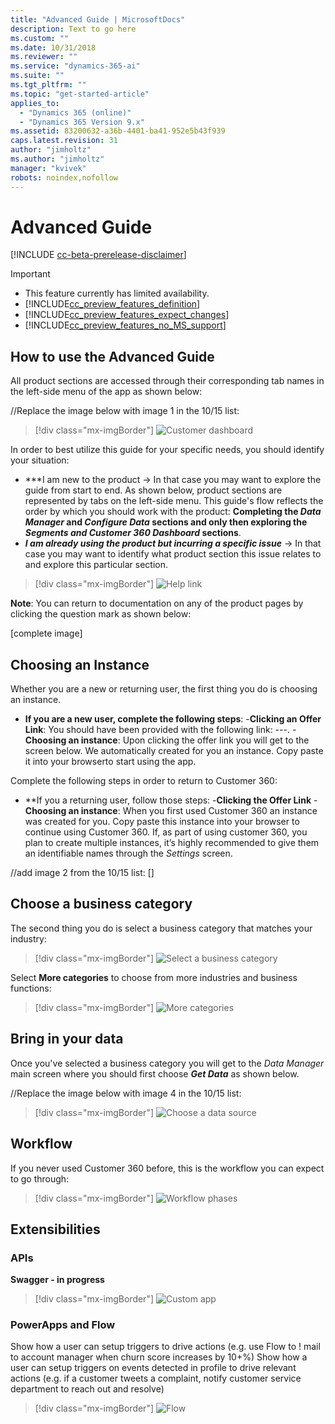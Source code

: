 ```yaml
---
title: "Advanced Guide | MicrosoftDocs"
description: Text to go here
ms.custom: ""
ms.date: 10/31/2018
ms.reviewer: ""
ms.service: "dynamics-365-ai"
ms.suite: ""
ms.tgt_pltfrm: ""
ms.topic: "get-started-article"
applies_to: 
  - "Dynamics 365 (online)"
  - "Dynamics 365 Version 9.x"
ms.assetid: 83200632-a36b-4401-ba41-952e5b43f939
caps.latest.revision: 31
author: "jimholtz"
ms.author: "jimholtz"
manager: "kvivek"
robots: noindex,nofollow
---
```

# Advanced Guide

[!INCLUDE [cc-beta-prerelease-disclaimer](../includes/cc-beta-prerelease-disclaimer.md)]

> [!IMPORTANT]
> - This feature currently has limited availability.
> - [!INCLUDE[cc_preview_features_definition](../includes/cc-preview-features-definition.md)]  
> - [!INCLUDE[cc_preview_features_expect_changes](../includes/cc-preview-features-expect-changes.md)]  
> - [!INCLUDE[cc_preview_features_no_MS_support](../includes/cc-preview-features-no-ms-support.md)]  

## How to use the Advanced Guide
All product sections are accessed through their corresponding tab names in the left-side menu of the app as shown below:

//Replace the image below with image 1 in the 10/15 list:
> [!div class="mx-imgBorder"] 
> ![](media/customer-dashboard-full.png "Customer dashboard")

In order to best utilize this guide for your specific needs, you should identify your situation:
- ***I am new to the product -> In that case you may want to explore the guide from start to end. As shown below, product sections are represented by tabs on the left-side menu. This guide's flow reflects the order by which you should work with the product: **Completing the *Data Manager* and *Configure Data* sections and only then exploring the *Segments and Customer 360 Dashboard* sections**.  
- ***I am already using the product but incurring a specific issue*** -> In that case you may want to identify what product section this issue relates to and explore this particular section. 

> [!div class="mx-imgBorder"] 
> ![](media/help-link.png "Help link")

**Note**: You can return to documentation on any of the product pages by clicking the question mark as shown below:

[complete image]

<!--
## Onboarding (for Administrators)
Currently missing (9/17)
-->

## Choosing an Instance
Whether you are a new or returning user, the first thing you do is choosing an instance. 

- **If you are a new user, complete the following steps**:
    -**Clicking an Offer Link**: You should have been provided with the following link: ---. 
    -**Choosing an instance**: Upon clicking the offer link you will get to the screen below. We automatically created for you an instance. Copy paste it into your browserto start using the app.

Complete the following steps in order to return to Customer 360:
-	**If you a returning user, follow those steps:
    -**Clicking the Offer Link**
    -**Choosing an instance**: When you first used Customer 360 an instance was created for you. Copy paste this instance into your browser to continue using Customer 360. If, as part of using customer 360, you plan to create multiple instances, it’s highly recommended to give them an identifiable names through the *Settings* screen.

//add image 2 from the 10/15 list:
[]

## Choose a business category
The second thing you do is select a business category that matches your industry:

> [!div class="mx-imgBorder"] 
> ![](media/choose-business-category720.png "Select a business category")

Select **More categories** to choose from more industries and business functions:

> [!div class="mx-imgBorder"] 
> ![](media/more-categories.png "More categories")

## Bring in your data
Once you've selected a business category you will get to the *Data Manager* main screen where you should first choose ***Get Data*** as shown below.   

//Replace the image below with image 4 in the 10/15 list:
> [!div class="mx-imgBorder"] 
> ![](media/choose-data-source75.png "Choose a data source")

## Workflow
If you never used Customer 360 before, this is the workflow you can expect to go through:

> [!div class="mx-imgBorder"] 
> ![](media/workflow720.png "Workflow phases")


## Extensibilities

### APIs 
**Swagger - in progress**

> [!div class="mx-imgBorder"] 
> ![](media/custom-app.png "Custom app")


### PowerApps and Flow
Show how a user can setup triggers to drive actions (e.g. use Flow to ! mail to account manager when churn score increases by 10+%)
Show how a user can setup triggers on events detected in profile to drive relevant actions (e.g. if a customer tweets a complaint, notify customer service department to reach out and resolve)

> [!div class="mx-imgBorder"] 
> ![](media/powerapps-flow.png "Flow")

